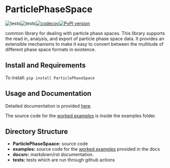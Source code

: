 # ParticlePhaseSpace

![tests](https://github.com/bwheelz36/ParticlePhaseSpace/actions/workflows/run_tests.yml/badge.svg)![tests](https://github.com/bwheelz36/ParticlePhaseSpace/actions/workflows/build_docs.yml/badge.svg)[![codecov](https://codecov.io/gh/bwheelz36/ParticlePhaseSpace/branch/main/graph/badge.svg?token=T44KBJ7INR)](https://codecov.io/gh/bwheelz36/ParticlePhaseSpace)[![PyPI version](https://badge.fury.io/py/ParticlePhaseSpace.svg)](https://badge.fury.io/py/ParticlePhaseSpace)

common library for dealing with particle phase spaces. This library supports the read in, analysis, and export of particle phase space data.
It provides an extensible mechanisms to make it easy to convert between the multitude of different phase space formats in existence.

## Install and Requirements

To install: ```pip install ParticlePhaseSpace```

## Usage and Documentation

Detailed documentation is provided [here](https://bwheelz36.github.io/ParticlePhaseSpace/).

The source code for the [worked examples](https://bwheelz36.github.io/ParticlePhaseSpace/examples.html) is inside the examples folder.

## Directory Structure

- **ParticlePhaseSpaace:** source code
- **examples:** source code for the [worked examples](https://acrf-image-x-institute.github.io/TopasOpt/worked_examples.html) provided in the docs
- **docsrc:** markdown/rst documentation.
- **tests:** tests which are run through github actions
